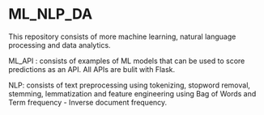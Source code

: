 # ML_NLP_DA
This repository consists of more machine learning, natural language processing and data analytics.


ML_API : consists of examples of ML models that can be used to score predictions as an API. All APIs are bulit with Flask.

NLP: consists of text preprocessing using tokenizing, stopword removal, stemming, lemmatization and feature engineering using Bag of Words and Term frequency - Inverse document frequency.
